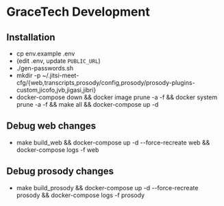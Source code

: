 # GraceTech Development

## Installation

- cp env.example .env
- (edit .env, update `PUBLIC_URL`)
- ./gen-passwords.sh
- mkdir -p ~/.jitsi-meet-cfg/{web,transcripts,prosody/config,prosody/prosody-plugins-custom,jicofo,jvb,jigasi,jibri}
- docker-compose down && docker image prune -a -f && docker system prune -a -f && make all && docker-compose up -d

## Debug web changes

- make build_web && docker-compose up -d --force-recreate web && docker-compose logs -f web


## Debug prosody changes
- make build_prosody && docker-compose up -d --force-recreate prosody && docker-compose logs -f prosody
